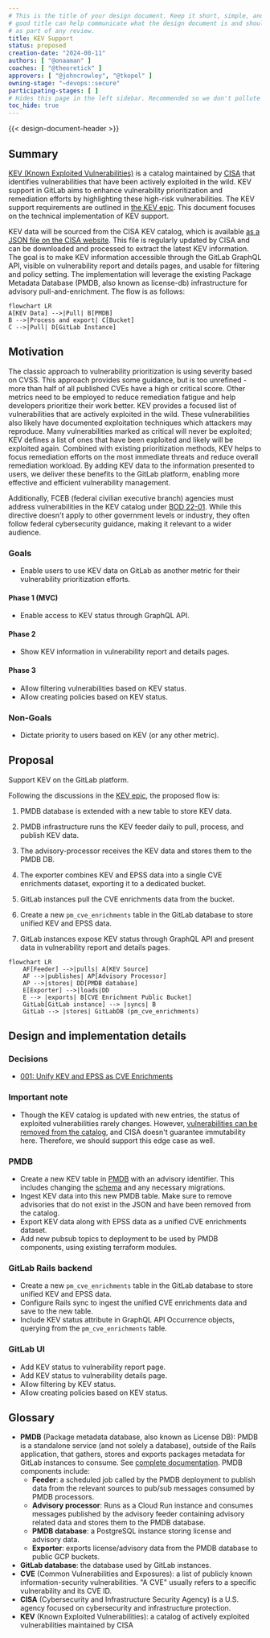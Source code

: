 ```yaml
---
# This is the title of your design document. Keep it short, simple, and descriptive. A
# good title can help communicate what the design document is and should be considered
# as part of any review.
title: KEV Support
status: proposed
creation-date: "2024-08-11"
authors: [ "@onaaman" ]
coaches: [ "@theoretick" ]
approvers: [ "@johncrowley", "@tkopel" ]
owning-stage: "~devops::secure"
participating-stages: [ ]
# Hides this page in the left sidebar. Recommended so we don't pollute it.
toc_hide: true
---
```


<!-- Design Doucments often contain forward-looking statements -->
<!-- vale gitlab.FutureTense = NO -->

<!-- This renders the design document header on the detail page, so don't remove it-->
{{< design-document-header >}}

## Summary

[KEV (Known Exploited Vulnerabilities)](https://www.cisa.gov/known-exploited-vulnerabilities-catalog) is a catalog
maintained by [CISA](https://www.cisa.gov) that identifies vulnerabilities
that have been actively exploited in the wild.
KEV support in GitLab aims to enhance vulnerability prioritization and
remediation efforts by highlighting these high-risk vulnerabilities.
The KEV support requirements are outlined
in [the KEV epic](https://gitlab.com/groups/gitlab-org/-/epics/11912). This
document focuses on the technical implementation of KEV support.

KEV data will be sourced from the CISA KEV catalog, which is
available [as a JSON file on the CISA website](https://www.cisa.gov/sites/default/files/feeds/known_exploited_vulnerabilities.json).
This file is regularly updated by CISA and can be
downloaded and processed to extract the latest KEV information.
The goal is to make KEV information accessible through the GitLab GraphQL API,
visible on vulnerability report and details pages, and usable for filtering and
policy setting.
The implementation will leverage the existing Package Metadata Database (PMDB,
also known as license-db) infrastructure for advisory pull-and-enrichment. The
flow is as follows:

```mermaid
flowchart LR
A[KEV Data] -->|Pull| B[PMDB]
B -->|Process and export| C[Bucket]
C -->|Pull| D[GitLab Instance]
```

## Motivation

The classic approach to vulnerability prioritization is using severity based on
CVSS.
This approach provides some guidance, but is too unrefined - more than half of
all published CVEs have a high or critical score.
Other metrics need to be employed to reduce remediation fatigue and help
developers prioritize their work better. KEV provides a focused list of
vulnerabilities that are actively exploited in the wild.
These vulnerabilities also likely have documented exploitation techniques which
attackers may reproduce. Many vulnerabilities marked as critical will never be
exploited; KEV defines a list of ones that have been exploited and likely will
be exploited again.
Combined with existing prioritization methods, KEV helps to focus remediation
efforts on the most immediate threats and reduce overall remediation workload.
By adding KEV data to the information presented to users, we deliver these
benefits to the GitLab platform, enabling more effective and efficient
vulnerability management.

Additionally, FCEB (federal civilian executive branch) agencies must address
vulnerabilities in the KEV catalog
under [BOD 22-01](https://www.cisa.gov/news-events/directives/bod-22-01-reducing-significant-risk-known-exploited-vulnerabilities).
While this directive doesn't apply to other government levels or industry, they
often follow federal cybersecurity guidance, making it relevant to a wider
audience.

### Goals

- Enable users to use KEV data on GitLab as another metric for their
  vulnerability prioritization efforts.

#### Phase 1 (MVC)

- Enable access to KEV status through GraphQL API.

#### Phase 2

- Show KEV information in vulnerability report and details pages.

#### Phase 3

- Allow filtering vulnerabilities based on KEV status.
- Allow creating policies based on KEV status.

### Non-Goals

- Dictate priority to users based on KEV (or any other metric).

## Proposal

Support KEV on the GitLab platform.

Following the discussions in
the [KEV epic](https://gitlab.com/groups/gitlab-org/-/epics/11912), the proposed
flow is:

1. PMDB database is extended with a new table to store KEV data.


1. PMDB infrastructure runs the KEV feeder daily to pull, process, and publish
   KEV data.
1. The advisory-processor receives the KEV data and stores them to the PMDB DB.
1. The exporter combines KEV and EPSS data into a single CVE enrichments
   dataset, exporting it to a dedicated bucket.
1. GitLab instances pull the CVE enrichments data from the bucket.
1. Create a new `pm_cve_enrichments` table in the GitLab database to store
   unified KEV and EPSS data.
1. GitLab instances expose KEV status through GraphQL API and present data in
   vulnerability report and details pages.

```mermaid
flowchart LR
    AF[Feeder] -->|pulls| A[KEV Source]
    AF -->|publishes| AP[Advisory Processor]
    AP -->|stores| DD[PMDB database]
    E[Exporter] -->|loads|DD
    E --> |exports| B[CVE Enrichment Public Bucket]
    GitLab[GitLab instance] --> |syncs| B
    GitLab --> |stores| GitLabDB (pm_cve_enrichments)
```

## Design and implementation details

### Decisions

- [001: Unify KEV and EPSS as CVE Enrichments](decisions/001_unify_kev_and_epss_as_cve_enrichments.md)

### Important note

- Though the KEV catalog is updated with new entries, the status of exploited
  vulnerabilities rarely changes.
  However, [vulnerabilities can be removed from the catalog](https://www.cisa.gov/news-events/alerts/2023/12/01/cisa-removes-one-known-exploited-vulnerability-catalog#:~:text=CISA%20Removes%20One%20Known%20Exploited%20Vulnerability%20From%20Catalog,-Release%20Date&text=As%20a%20result%20of%20this,816L%20Remote%20Code%20Execution%20Vulnerability),
  and CISA doesn't guarantee immutability here. Therefore, we should support
  this edge case as well.

### PMDB

- Create a new KEV table
  in [PMDB](https://gitlab.com/gitlab-org/security-products/license-db) with an
  advisory identifier. This includes changing
  the [schema](https://gitlab.com/gitlab-org/security-products/license-db/schema)
  and any necessary migrations.
- Ingest KEV data into this new PMDB table. Make sure to remove advisories that
  do not exist in the JSON and have been removed from the catalog.
- Export KEV data along with EPSS data as a unified CVE enrichments dataset.
- Add new pubsub topics to deployment to be used by PMDB components, using
  existing terraform modules.

### GitLab Rails backend

- Create a new `pm_cve_enrichments` table in the GitLab database to store
  unified KEV and EPSS data.
- Configure Rails sync to ingest the unified CVE enrichments data and save to
  the new table.
- Include KEV status attribute in GraphQL API Occurrence objects, querying from
  the `pm_cve_enrichments` table.

### GitLab UI

- Add KEV status to vulnerability report page.
- Add KEV status to vulnerability details page.
- Allow filtering by KEV status.
- Allow creating policies based on KEV status.

## Glossary

- **PMDB** (Package metadata database, also known as License DB): PMDB is a
  standalone service (and not solely a database), outside of the Rails
  application, that gathers, stores and exports packages metadata for GitLab
  instances to consume.
  See [complete documentation](https://gitlab.com/gitlab-org/security-products/license-db/deployment/-/blob/main/docs/DESIGN.md?ref_type=heads).
  PMDB components include:
  - **Feeder**: a scheduled job called by the PMDB deployment to publish data
  from the relevant sources to pub/sub messages consumed by PMDB processors.
  - **Advisory processor**: Runs as a Cloud Run instance and consumes messages
    published by the advisory feeder containing advisory related data and
    stores them to the PMDB database.
  - **PMDB database**: a PostgreSQL instance storing license and advisory
    data.
  - **Exporter**: exports license/advisory data from the PMDB database to
    public GCP buckets.
- **GitLab database**: the database used by GitLab instances.
- **CVE** (Common Vulnerabilities and Exposures): a list of publicly known
  information-security vulnerabilities. "A CVE" usually refers to a specific
  vulnerability and its CVE ID.
- **CISA** (Cybersecurity and Infrastructure Security Agency) is a U.S. agency
  focused on cybersecurity and infrastructure protection.
- **KEV** (Known Exploited Vulnerabilities): a catalog of actively exploited
  vulnerabilities maintained by CISA
